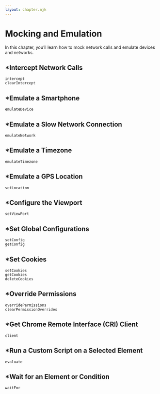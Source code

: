 ```yaml
---
layout: chapter.njk
---
```


Mocking and Emulation
=====================

In this chapter, you’ll learn how to mock network calls and emulate
devices and networks.

\*Intercept Network Calls
-------------------------

    intercept
    clearIntercept

\*Emulate a Smartphone
----------------------

    emulateDevice

\*Emulate a Slow Network Connection
-----------------------------------

    emulateNetwork

\*Emulate a Timezone
--------------------

    emulateTimezone

\*Emulate a GPS Location
------------------------

    setLocation

\*Configure the Viewport
------------------------

    setViewPort

\*Set Global Configurations
---------------------------

    setConfig
    getConfig

\*Set Cookies
-------------

    setCookies
    getCookies
    deleteCookies

\*Override Permissions
----------------------

    overridePermissions
    clearPermissionOverrides

\*Get Chrome Remote Interface (CRI) Client
------------------------------------------

    client

\*Run a Custom Script on a Selected Element
-------------------------------------------

    evaluate

\*Wait for an Element or Condition
----------------------------------

    waitFor
